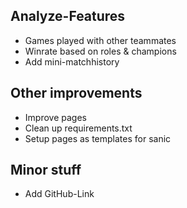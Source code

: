 ## Analyze-Features
- Games played with other teammates
- Winrate based on roles & champions
- Add mini-matchhistory
## Other improvements
- Improve pages
- Clean up requirements.txt
- Setup pages as templates for sanic
## Minor stuff
- Add GitHub-Link